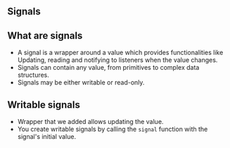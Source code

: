 ## Signals


## What are signals

- A signal is a wrapper around a value which provides functionalities like Updating, reading and notifying to listeners when 
  the value changes.
- Signals can contain any value, from primitives to complex data structures.
- Signals may be either writable or read-only.

## Writable signals

- Wrapper that we added allows updating the value.
- You create writable signals by calling the `signal` function with the signal's initial value.



